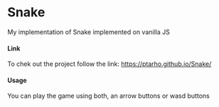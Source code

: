 # Snake
My implementation of Snake implemented on vanilla JS
#### Link
To chek out the project follow the link: https://ptarho.github.io/Snake/
#### Usage
You can play the game using both, an arrow buttons or wasd buttons
